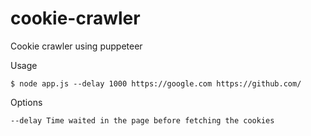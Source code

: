 # cookie-crawler
Cookie crawler using puppeteer


Usage

```$ node app.js --delay 1000 https://google.com https://github.com/```

Options

 ```--delay Time waited in the page before fetching the cookies```
